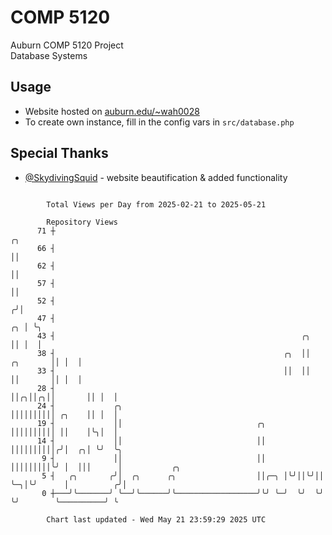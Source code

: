 # COMP 5120
Auburn COMP 5120 Project  
Database Systems

## Usage
- Website hosted on [auburn.edu/~wah0028](https://webhome.auburn.edu/~wah0028/)
- To create own instance, fill in the config vars in `src/database.php`

## Special Thanks
- [@SkydivingSquid](https://github.com/SkydivingSquid) - website beautification & added functionality

```

        Total Views per Day from 2025-02-21 to 2025-05-21

        Repository Views
      71 ┼                                                                        ╭╮
      66 ┤                                                                        ││
      62 ┤                                                                        ││
      57 ┤                                                                        ││
      52 ┤                                                                       ╭╯│
      47 ┤                                                                    ╭╮ │ ╰╮
      43 ┤                                                       ╭╮           ││ │  │
      38 ┤                                                   ╭╮  ││  ╭╮       ││ │  │
      33 ┤                                                   ││  ││  ││       ││ │  │
      28 ┤                                                   ││╭╮││╭╮││       ││ │  │
      24 ┤             ╭╮                                    ││││││││││ ╭╮    ││ │  │
      19 ┤             ││                              ╭╮    ││││││││││ ││    │╰╮│  │
      14 ┤             ││                              ││    ││││││││││╭╯│  ╭╮│ ╰╯  ╰╮
       9 ┤             ││                              ││    │││││││││╰╯ │  │││      │           ╭╮
       5 ┤   ╭╮       ╭╯│  ╭╮      ╭╮                  ││╭─╮ │╰╯││╰╯││   ╰─╮│╰╯      │          ╭╯│
       0 ┼───╯╰───────╯ ╰──╯╰──────╯╰──────────────────╯╰╯ ╰─╯  ╰╯  ╰╯     ╰╯        ╰──────────╯ ╰

        Chart last updated - Wed May 21 23:59:29 2025 UTC
        
```
